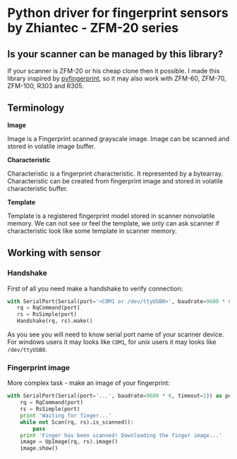 # Python driver for fingerprint sensors by Zhiantec - ZFM-20 series

## Is your scanner can be managed by this library?
If your scanner is ZFM-20 or his cheap clone then it possible. I made this library inspired by 
[pyfingerprint](https://github.com/bastianraschke/pyfingerprint), so it may also work with ZFM-60, ZFM-70, ZFM-100,
R303 and R305.

## Terminology

**Image**

  Image is a Fingerprint scanned grayscale image. Image can be scanned and stored in volatile image buffer.
   
**Characteristic**

  Characteristic is a fingerprint characteristic. It represented by a bytearray. Characteristic can be created from 
  fingerprint image and stored in volatile characteristic buffer.
  
**Template**

  Template is a registered fingerprint model stored in scanner nonvolatile memory. 
  We can not see or feel the template, we only can ask scanner if characteristic look like some template 
  in scanner memory.
  
## Working with sensor
 
### Handshake
 
First of all you need make a handshake to verify connection:
 ```python
with SerialPort(Serial(port='<COM1 or /dev/ttyUSB0>', baudrate=9600 * 6, timeout=2)) as port:
    rq = RqCommand(port)
    rs = RsSimple(port)
    Handshake(rq, rs).make()
```
As you see you will need to know serial port name of your scanner device. For windows users it may looks like `COM1`,
for unix users it may looks like `/dev/ttyUSB0`.

### Fingerprint image

More complex task - make an image of your fingerprint:
```python
with SerialPort(Serial(port='...', baudrate=9600 * 6, timeout=2)) as port:
    rq = RqCommand(port)
    rs = RsSimple(port)
    print 'Waiting for finger...'
    while not Scan(rq, rs).is_scanned():
        pass
    print 'Finger has been scanned! Downloading the finger image...'
    image = UpImage(rq, rs).image()
    image.show()
```